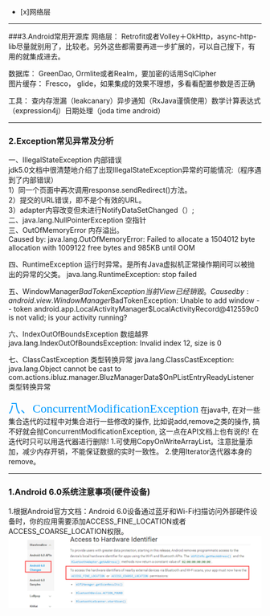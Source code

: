 
- [x]网络层

***
###3.Android常用开源库
网络层： Retrofit或者Volley＋OkHttp，async-http-lib尽量就别用了，比较老。另外这些都需要再进一步扩展的，可以自己搜下，有用的就集成进去。  

数据库： GreenDao, Ormlite或者Realm，要加密的话用SqlCipher    
图片缓存： Fresco， glide，如果集成的效果不理想，多看看配置参数是否正确  

工具： 查内存泄漏（leakcanary）异步通知（RxJava谨慎使用）数学计算表达式（expression4j）日期处理（joda time android）

***
### 2.Exception常见异常及分析
一、IllegalStateException   内部错误  
jdk5.0文档中很清楚地介绍了出现IllegalStateException异常的可能情况:（程序遇到了内部错误）  
1）同一个页面中再次调用response.sendRedirect()方法。  
2）提交的URL错误，即不是个有效的URL。  
3）adapter内容改变但未进行NotifyDataSetChanged（）;  
二、java.lang.NullPointerException        空指针  
三、OutOfMemoryError                      内存溢出。  
Caused by: java.lang.OutOfMemoryError: Failed to allocate a 1504012 byte allocation with 1009122 free bytes and 985KB until OOM  

四、RuntimeException                          运行时异常。是所有Java虚拟机正常操作期间可以被抛出的异常的父类。
java.lang.RuntimeException: stop failed  

五、WindowManager$BadTokenException   当前View已经销毁。
Caused by: android.view.WindowManager$BadTokenException: Unable to add window -- token android.app.LocalActivityManager$LocalActivityRecord@412559c0 is not valid; is your activity running?  

六、IndexOutOfBoundsException         数组越界
java.lang.IndexOutOfBoundsException: Invalid index 12, size is 0

七、ClassCastException                     类型转换异常
java.lang.ClassCastException: java.lang.Object cannot be cast to com.actions.ibluz.manager.BluzManagerData$OnPListEntryReadyListener  类型转换异常

<font color=#0099ff size=5 face="黑体">八、ConcurrentModificationException</font>
在java中, 在对一些集合迭代的过程中对集合进行一些修改的操作, 比如说add,remove之类的操作, 搞不好就会抛ConcurrentModificationException, 这一点在API文档上也有说的!   在迭代时只可以用迭代器进行删除!
1.可使用CopyOnWriteArrayList。注意批量添加，减少内存开销，不能保证数据的实时一致性。
2.使用Iterator迭代器本身的remove。

***
### 1.Android 6.0系统注意事项(硬件设备)
1.根据Android官方文档：Android 6.0设备通过蓝牙和Wi-Fi扫描访问外部硬件设备时，你的应用需要添加ACCESS_FINE_LOCATION或者ACCESS_COARSE_LOCATION权限。
![](https://raw.githubusercontent.com/misparking/Daily-record/master/resources/images/hardware_20151107.png)
